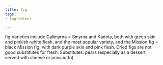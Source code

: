 ```yaml
---
title: fig
tags:
- ingredient

---
```

fig Varieties include Calimyrna = Smyrna and Kadota, both with green skin and pinkish-white flesh, and the most popular variety, and the Mission fig = black Mission fig, with dark purple skin and pink flesh. Dried figs are not good substitutes for fresh. Substitutes: pears (especially as a dessert served with cheese or prosciutto)
